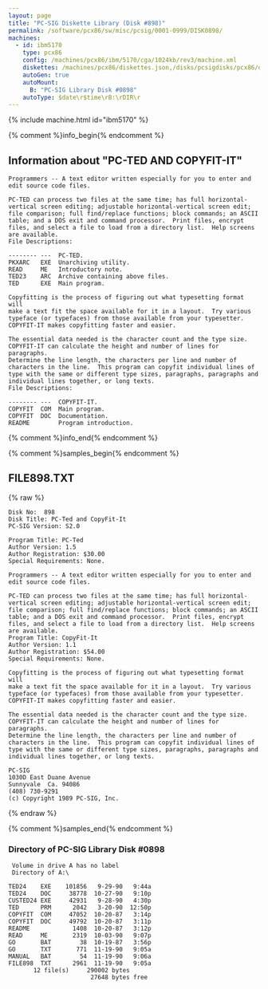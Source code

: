 ```yaml
---
layout: page
title: "PC-SIG Diskette Library (Disk #898)"
permalink: /software/pcx86/sw/misc/pcsig/0001-0999/DISK0898/
machines:
  - id: ibm5170
    type: pcx86
    config: /machines/pcx86/ibm/5170/cga/1024kb/rev3/machine.xml
    diskettes: /machines/pcx86/diskettes.json,/disks/pcsigdisks/pcx86/diskettes.json
    autoGen: true
    autoMount:
      B: "PC-SIG Library Disk #0898"
    autoType: $date\r$time\rB:\rDIR\r
---
```


{% include machine.html id="ibm5170" %}

{% comment %}info_begin{% endcomment %}

## Information about "PC-TED AND COPYFIT-IT"

    Programmers -- A text editor written especially for you to enter and
    edit source code files.
    
    PC-TED can process two files at the same time; has full horizontal-
    vertical screen editing; adjustable horizontal-vertical screen edit;
    file comparison; full find/replace functions; block commands; an ASCII
    table; and a DOS exit and command processor.  Print files, encrypt
    files, and select a file to load from a directory list.  Help screens
    are available.
    File Descriptions:
    
    -------- ---  PC-TED.
    PKXARC   EXE  Unarchiving utility.
    READ     ME   Introductory note.
    TED23    ARC  Archive containing above files.
    TED      EXE  Main program.
    
    Copyfitting is the process of figuring out what typesetting format will
    make a text fit the space available for it in a layout.  Try various
    typeface (or typefaces) from those available from your typesetter.
    COPYFIT-IT makes copyfitting faster and easier.
    
    The essential data needed is the character count and the type size.
    COPYFIT-IT can calculate the height and number of lines for paragraphs.
    Determine the line length, the characters per line and number of
    characters in the line.  This program can copyfit individual lines of
    type with the same or different type sizes, paragraphs, paragraphs and
    individual lines together, or long texts.
    File Descriptions:
    
    -------- ---  COPYFIT-IT.
    COPYFIT  COM  Main program.
    COPYFIT  DOC  Documentation.
    README        Program introduction.
{% comment %}info_end{% endcomment %}

{% comment %}samples_begin{% endcomment %}

## FILE898.TXT

{% raw %}
```
Disk No:  898                                                           
Disk Title: PC-Ted and CopyFit-It                                       
PC-SIG Version: S2.0                                                    
                                                                        
Program Title: PC-Ted                                                   
Author Version: 1.5                                                     
Author Registration: $30.00                                             
Special Requirements: None.                                             
                                                                        
Programmers -- A text editor written especially for you to enter and    
edit source code files.                                                 
                                                                        
PC-TED can process two files at the same time; has full horizontal-     
vertical screen editing; adjustable horizontal-vertical screen edit;    
file comparison; full find/replace functions; block commands; an ASCII  
table; and a DOS exit and command processor.  Print files, encrypt      
files, and select a file to load from a directory list.  Help screens   
are available.                                                          
Program Title: CopyFit-It                                               
Author Version: 1.1                                                     
Author Registration: $54.00                                             
Special Requirements: None.                                             
                                                                        
Copyfitting is the process of figuring out what typesetting format will 
make a text fit the space available for it in a layout.  Try various    
typeface (or typefaces) from those available from your typesetter.      
COPYFIT-IT makes copyfitting faster and easier.                         
                                                                        
The essential data needed is the character count and the type size.     
COPYFIT-IT can calculate the height and number of lines for paragraphs. 
Determine the line length, the characters per line and number of        
characters in the line.  This program can copyfit individual lines of   
type with the same or different type sizes, paragraphs, paragraphs and  
individual lines together, or long texts.                               
                                                                        
PC-SIG                                                                  
1030D East Duane Avenue                                                 
Sunnyvale  Ca. 94086                                                    
(408) 730-9291                                                          
(c) Copyright 1989 PC-SIG, Inc.                                         
```
{% endraw %}

{% comment %}samples_end{% endcomment %}

### Directory of PC-SIG Library Disk #0898

     Volume in drive A has no label
     Directory of A:\

    TED24    EXE    101856   9-29-90   9:44a
    TED24    DOC     38778  10-27-90   9:10p
    CUSTED24 EXE     42931   9-28-90   4:30p
    TED      PRM      2042   3-20-90  12:50p
    COPYFIT  COM     47052  10-20-87   3:14p
    COPYFIT  DOC     49792  10-20-87   3:11p
    README            1408  10-20-87   3:12p
    READ     ME       2319  10-03-90   9:07p
    GO       BAT        38  10-19-87   3:56p
    GO       TXT       771  11-19-90   9:05a
    MANUAL   BAT        54  11-19-90   9:06a
    FILE898  TXT      2961  11-19-90   9:05a
           12 file(s)     290002 bytes
                           27648 bytes free
